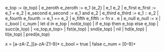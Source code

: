 e_top    := (e_top)
          | e_zeroth
e_zeroth := e_1 (e_2)
          | e_1 e_2
          | e_first
e_first  := e_1 + e_2
          | e_second
e_second := e_1 and e_2
          | e_third
e_third  := e_1 :: e_2
          | e_fourth
e_fourth := e_1 == e_2
          | e_fifth
e_fifth  := fn x . e
          | e_null
e_null   := x
          | c_bool
          | c_num
          | let d in e_top
          | not(e_top)
          | if e_top then e_top else e_top
          | succ(e_top)
          | <e_top,e_top>
          | fst(e_top)
          | snd(e_top)
          | nil
          | hd(e_top)
          | tl(e_top)
          | pred(e_top)

x = [a-zA-Z_][a-zA-Z1-9]*
c_bool = true | false
c_num = [0-9]+
